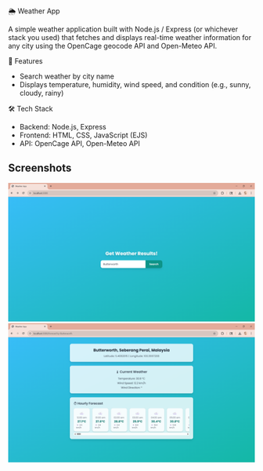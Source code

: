 ﻿🌦️ Weather App

A simple weather application built with Node.js / Express (or whichever stack you used) that fetches and displays real-time weather information for any city using the OpenCage geocode API and Open-Meteo API.

🚀 Features

- Search weather by city name
- Displays temperature, humidity, wind speed, and condition (e.g., sunny, cloudy, rainy)

🛠️ Tech Stack

- Backend: Node.js, Express
- Frontend: HTML, CSS, JavaScript (EJS)
- API: OpenCage API, Open-Meteo API

## Screenshots

![App Screenshot](./assets/Screenshot-1.png)
![App Screenshot](./assets/Screenshot-2.png)





